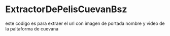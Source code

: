 # ExtractorDePelisCuevanBsz

este codigo es para extraer el url con imagen de portada nombre y video de la paltaforma de cuevana 
